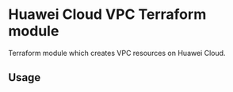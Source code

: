 # Huawei Cloud VPC Terraform module

Terraform module which creates VPC resources on Huawei Cloud.

## Usage
```hcl

```

